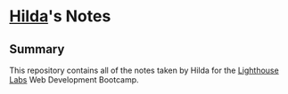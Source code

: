 # [Hilda](https://github.com/hildakh)'s Notes
## Summary
This repository contains all of the notes taken by Hilda for the  [Lighthouse Labs](https://www.lighthouselabs.ca/) Web Development Bootcamp. 